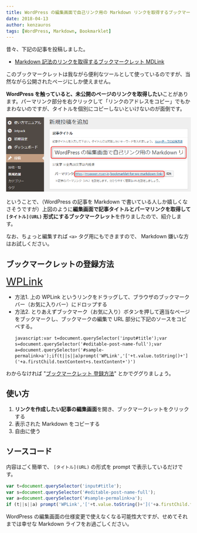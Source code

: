 ```yaml
---
title: WordPress の編集画面で自己リンク用の Markdown リンクを取得するブックマークレット WPLink
date: 2018-04-13
author: kenzauros
tags: [WordPress, Markdown, Bookmarklet]
---
```


昔々、下記の記事を投稿しました。

- [Markdown 記法のリンクを取得するブックマークレット MDLink](/bookmarklet-for-markdown-link/)

このブックマークレットは我ながら便利なツールとして使っているのですが、当然ながら公開されたページにしか使えません。

**WordPress を触っていると、未公開のページのリンクを取得したい**ことがあります。パーマリンク部分を右クリックして「リンクのアドレスをコピー」でもかまわないのですが、タイトルを個別にコピーしないといけないのが面倒です。

![WordPress 編集画面のタイトルとパーマリンクを取得したい](images/bookmarklet-for-wp-markdown-link-1.png)

ということで、（WordPress の記事を Markdown で書いている人しか嬉しくなさそうですが）上図のように**編集画面で記事タイトルとパーマリンクを取得して `[タイトル](URL)` 形式にするブックマークレット**を作りましたので、紹介します。

なお、ちょっと編集すれば `<a>` タグ用にもできますので、 Markdown 嫌いな方はお試しください。

## ブックマークレットの登録方法

<span style="font-size:200%"><a href="javascript:var t=document.querySelector('input#title');var s=document.querySelector('#editable-post-name-full');var a=document.querySelector('#sample-permalink&gt;a');if(t||s||a)prompt('WPLink','['+t.value.toString()+']('+a.firstChild.textContent+s.textContent+')')">WPLink</a></span>

* 方法1. 上の WPLink というリンクをドラッグして、ブラウザのブックマークバー（お気に入りバー）にドロップする
* 方法2. とりあえずブックマーク（お気に入り）ボタンを押して適当なページをブックマークし、ブックマークの編集で URL 部分に下記のソースをコピペする。
  ```
  javascript:var t=document.querySelector('input#title');var s=document.querySelector('#editable-post-name-full');var a=document.querySelector('#sample-permalink>a');if(t||s||a)prompt('WPLink','['+t.value.toString()+']('+a.firstChild.textContent+s.textContent+')')
   ```

わからなければ "[ブックマークレット 登録方法](https://www.google.co.jp/search?q=ブックマークレット%20登録方法)" とかでググりましょう。

## 使い方

1. **リンクを作成したい記事の編集画面**を開き、ブックマークレットをクリックする
2. 表示された Markdown をコピーする
3. 自由に使う

## ソースコード

内容はごく簡単で、 `[タイトル](URL)` の形式を prompt で表示しているだけです。

```javascript
var t=document.querySelector('input#title');
var s=document.querySelector('#editable-post-name-full');
var a=document.querySelector('#sample-permalink>a');
if (t||s||a) prompt('WPLink','['+t.value.toString()+']('+a.firstChild.textContent+s.textContent+')');
```

WordPress の編集画面の仕様変更で使えなくなる可能性大ですが、せめてそれまでは幸せな Markdown ライフをお過ごしください。
